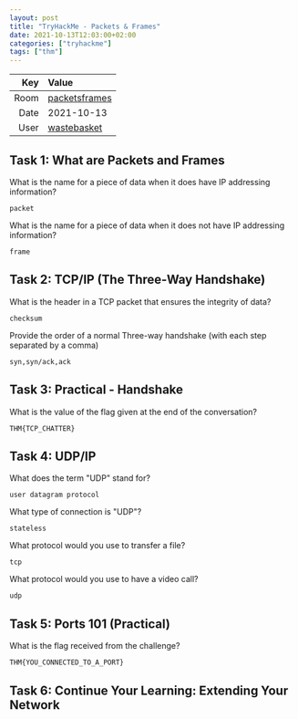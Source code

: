 ```yaml
---
layout: post
title: "TryHackMe - Packets & Frames"
date: 2021-10-13T12:03:00+02:00
categories: ["tryhackme"]
tags: ["thm"]
---
```


| Key   | Value 
| ----: | :--------
| Room  | [packetsframes](https://tryhackme.com/room/packetsframes)
| Date  | 2021-10-13
| User  | [wastebasket](https://tryhackme.com/p/wastebasket)

## Task 1: What are Packets and Frames

What is the name for a piece of data when it does have IP addressing information?

`packet`

What is the name for a piece of data when it does not have IP addressing information?

`frame`

## Task 2: TCP/IP (The Three-Way Handshake) 

What is the header in a TCP packet that ensures the integrity of data?

`checksum`

Provide the order of a normal Three-way handshake (with each step separated by a comma)

`syn,syn/ack,ack`

## Task 3: Practical - Handshake 

What is the value of the flag given at the end of the conversation? 

`THM{TCP_CHATTER}`

## Task 4: UDP/IP 

What does the term "UDP" stand for?

`user datagram protocol`

What type of connection is "UDP"?

`stateless`

What protocol would you use to transfer a file?

`tcp`

What protocol would you use to have a video call?

`udp`

## Task 5: Ports 101 (Practical) 

What is the flag received from the challenge? 

`THM{YOU_CONNECTED_TO_A_PORT}`

## Task 6: Continue Your Learning: Extending Your Network 
